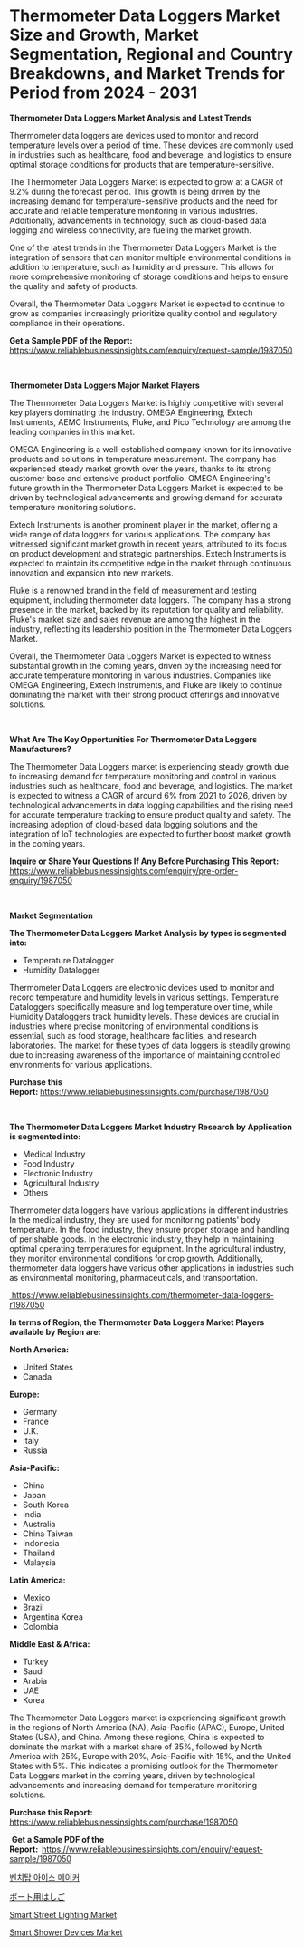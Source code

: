 <p><h1>Thermometer Data Loggers Market Size and Growth, Market Segmentation, Regional and Country Breakdowns, and Market Trends for Period from 2024 -  2031</h1></p><p><strong>Thermometer Data Loggers Market Analysis and Latest Trends</strong></p>
<p><p>Thermometer data loggers are devices used to monitor and record temperature levels over a period of time. These devices are commonly used in industries such as healthcare, food and beverage, and logistics to ensure optimal storage conditions for products that are temperature-sensitive.</p><p>The Thermometer Data Loggers Market is expected to grow at a CAGR of 9.2% during the forecast period. This growth is being driven by the increasing demand for temperature-sensitive products and the need for accurate and reliable temperature monitoring in various industries. Additionally, advancements in technology, such as cloud-based data logging and wireless connectivity, are fueling the market growth.</p><p>One of the latest trends in the Thermometer Data Loggers Market is the integration of sensors that can monitor multiple environmental conditions in addition to temperature, such as humidity and pressure. This allows for more comprehensive monitoring of storage conditions and helps to ensure the quality and safety of products.</p><p>Overall, the Thermometer Data Loggers Market is expected to continue to grow as companies increasingly prioritize quality control and regulatory compliance in their operations.</p></p>
<p><strong>Get a Sample PDF of the Report:&nbsp;</strong> <a href="https://www.reliablebusinessinsights.com/enquiry/request-sample/1987050">https://www.reliablebusinessinsights.com/enquiry/request-sample/1987050</a></p>
<p>&nbsp;</p>
<p><strong>Thermometer Data Loggers Major Market Players</strong></p>
<p><p>The Thermometer Data Loggers Market is highly competitive with several key players dominating the industry. OMEGA Engineering, Extech Instruments, AEMC Instruments, Fluke, and Pico Technology are among the leading companies in this market. </p><p>OMEGA Engineering is a well-established company known for its innovative products and solutions in temperature measurement. The company has experienced steady market growth over the years, thanks to its strong customer base and extensive product portfolio. OMEGA Engineering's future growth in the Thermometer Data Loggers Market is expected to be driven by technological advancements and growing demand for accurate temperature monitoring solutions.</p><p>Extech Instruments is another prominent player in the market, offering a wide range of data loggers for various applications. The company has witnessed significant market growth in recent years, attributed to its focus on product development and strategic partnerships. Extech Instruments is expected to maintain its competitive edge in the market through continuous innovation and expansion into new markets.</p><p>Fluke is a renowned brand in the field of measurement and testing equipment, including thermometer data loggers. The company has a strong presence in the market, backed by its reputation for quality and reliability. Fluke's market size and sales revenue are among the highest in the industry, reflecting its leadership position in the Thermometer Data Loggers Market.</p><p>Overall, the Thermometer Data Loggers Market is expected to witness substantial growth in the coming years, driven by the increasing need for accurate temperature monitoring in various industries. Companies like OMEGA Engineering, Extech Instruments, and Fluke are likely to continue dominating the market with their strong product offerings and innovative solutions.</p></p>
<p>&nbsp;</p>
<p><strong>What Are The Key Opportunities For Thermometer Data Loggers Manufacturers?</strong></p>
<p><p>The Thermometer Data Loggers market is experiencing steady growth due to increasing demand for temperature monitoring and control in various industries such as healthcare, food and beverage, and logistics. The market is expected to witness a CAGR of around 6% from 2021 to 2026, driven by technological advancements in data logging capabilities and the rising need for accurate temperature tracking to ensure product quality and safety. The increasing adoption of cloud-based data logging solutions and the integration of IoT technologies are expected to further boost market growth in the coming years.</p></p>
<p><strong>Inquire or Share Your Questions If Any Before Purchasing This Report:</strong> <a href="https://www.reliablebusinessinsights.com/enquiry/pre-order-enquiry/1987050">https://www.reliablebusinessinsights.com/enquiry/pre-order-enquiry/1987050</a></p>
<p>&nbsp;</p>
<p><strong>Market Segmentation</strong></p>
<p><strong>The Thermometer Data Loggers Market Analysis by types is segmented into:</strong></p>
<p><ul><li>Temperature Datalogger</li><li>Humidity Datalogger</li></ul></p>
<p><p>Thermometer Data Loggers are electronic devices used to monitor and record temperature and humidity levels in various settings. Temperature Dataloggers specifically measure and log temperature over time, while Humidity Dataloggers track humidity levels. These devices are crucial in industries where precise monitoring of environmental conditions is essential, such as food storage, healthcare facilities, and research laboratories. The market for these types of data loggers is steadily growing due to increasing awareness of the importance of maintaining controlled environments for various applications.</p></p>
<p><strong>Purchase this Report:&nbsp;</strong><a href="https://www.reliablebusinessinsights.com/purchase/1987050">https://www.reliablebusinessinsights.com/purchase/1987050</a></p>
<p>&nbsp;</p>
<p><strong>The Thermometer Data Loggers Market Industry Research by Application is segmented into:</strong></p>
<p><ul><li>Medical Industry</li><li>Food Industry</li><li>Electronic Industry</li><li>Agricultural Industry</li><li>Others</li></ul></p>
<p><p>Thermometer data loggers have various applications in different industries. In the medical industry, they are used for monitoring patients' body temperature. In the food industry, they ensure proper storage and handling of perishable goods. In the electronic industry, they help in maintaining optimal operating temperatures for equipment. In the agricultural industry, they monitor environmental conditions for crop growth. Additionally, thermometer data loggers have various other applications in industries such as environmental monitoring, pharmaceuticals, and transportation.</p></p>
<p><a href="https://www.reliablebusinessinsights.com/thermometer-data-loggers-r1987050">&nbsp;https://www.reliablebusinessinsights.com/thermometer-data-loggers-r1987050</a></p>
<p><strong>In terms of Region, the Thermometer Data Loggers Market Players available by Region are:</strong></p>
<p>
    <p> <strong> North America: </strong>
        <ul>
            <li>United States</li>
            <li>Canada</li>
        </ul>
        </p> 
    <p> <strong> Europe: </strong>
        <ul>
            <li>Germany</li>
            <li>France</li>
            <li>U.K.</li>
            <li>Italy</li>
            <li>Russia</li>
        </ul>
        </p> 
    <p> <strong> Asia-Pacific: </strong>
        <ul>
            <li>China</li>
            <li>Japan</li>
            <li>South Korea</li>
            <li>India</li>
            <li>Australia</li>
            <li>China Taiwan</li>
            <li>Indonesia</li>
            <li>Thailand</li>
            <li>Malaysia</li>
        </ul>
        </p> 
    <p> <strong> Latin America: </strong>
        <ul>
            <li>Mexico</li>
            <li>Brazil</li>
            <li>Argentina Korea</li>
            <li>Colombia</li>
        </ul>
        </p> 
    <p> <strong> Middle East & Africa: </strong>
        <ul>
            <li>Turkey</li>
            <li>Saudi</li>
            <li>Arabia</li>
            <li>UAE</li>
            <li>Korea</li>
        </ul>
    </p>
    </p>
<p><p>The Thermometer Data Loggers market is experiencing significant growth in the regions of North America (NA), Asia-Pacific (APAC), Europe, United States (USA), and China. Among these regions, China is expected to dominate the market with a market share of 35%, followed by North America with 25%, Europe with 20%, Asia-Pacific with 15%, and the United States with 5%. This indicates a promising outlook for the Thermometer Data Loggers market in the coming years, driven by technological advancements and increasing demand for temperature monitoring solutions.</p></p>
<p><strong>Purchase this Report: </strong><a href="https://www.reliablebusinessinsights.com/purchase/1987050">https://www.reliablebusinessinsights.com/purchase/1987050</a></p>
<p>&nbsp;<strong>Get a Sample PDF of the Report:&nbsp;&nbsp;</strong><a href="https://www.reliablebusinessinsights.com/enquiry/request-sample/1987050">https://www.reliablebusinessinsights.com/enquiry/request-sample/1987050</a></p>
<p><strong></strong></p>
<p><p><a href="https://github.com/royErdmtyan906778/Market-Research-Report-List-2/blob/main/4339113169744.md">벤치탑 아이스 메이커</a></p><p><a href="https://github.com/NikitaBruen/Market-Research-Report-List-1/blob/main/7463230158234.md">ボート用はしご</a></p><p><a href="https://github.com/yadanielu/Market-Research-Report-List-1/blob/main/smart-street-lighting-market.md">Smart Street Lighting Market</a></p><p><a href="https://github.com/AnnChovey2023/Market-Research-Report-List-1/blob/main/smart-shower-devices-market.md">Smart Shower Devices Market</a></p></p>